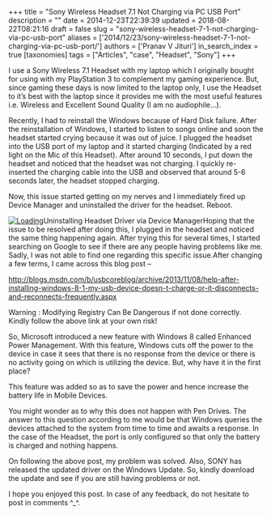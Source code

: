 +++
title = "Sony Wireless Headset 7.1 Not Charging via PC USB Port"
description = ""
date = 2014-12-23T22:39:39
updated = 2018-08-22T08:21:16
draft = false
slug = "sony-wireless-headset-7-1-not-charging-via-pc-usb-port"
aliases = ['2014/12/23/sony-wireless-headset-7-1-not-charging-via-pc-usb-port/']
authors = ['Pranav V Jituri']
in_search_index = true
[taxonomies]
tags = ["Articles", "case", "Headset", "Sony"]
+++


I use a Sony Wireless 7.1 Headset with my laptop which I originally bought for
using with my PlayStation 3 to complement my gaming experience. But, since
gaming these days is now limited to the laptop only, I use the Headset to it’s
best with the laptop since it provides me with the most useful features i.e.
Wireless and Excellent Sound Quality (I am no audiophile…).

Recently, I had to reinstall the Windows because of Hard Disk failure. After the
reinstallation of Windows, I started to listen to songs online and soon the
headset started crying because it was out of juice. I plugged the headset into
the USB port of my laptop and it started charging (Indicated by a red light on
the Mic of this Headset). After around 10 seconds, I put down the headset and
noticed that the headset was not charging. I quickly re-inserted the charging
cable into the USB and observed that around 5-6 seconds later, the headset
stopped charging.

Now, this issue started getting on my nerves and I immediately fired up Device
Manager and uninstalled the driver for the headset. Reboot.

[![Loading](http://i0.wp.com/omgdebuggingblog.cloudapp.net/wp-content/uploads/2014/12/Device-Manager-Uninstallation.png?resize=730%2C531)](http://i0.wp.com/omgdebuggingblog.cloudapp.net/wp-content/uploads/2014/12/Device-Manager-Uninstallation.png)Uninstalling
Headset Driver via Device ManagerHoping that the issue to be resolved after
doing this, I plugged in the headset and noticed the same thing happening again.
After trying this for several times, I started searching on Google to see if
there are any people having problems like me. Sadly, I was not able to find one
regarding this specific issue.After changing a few terms, I came across this
blog post –

http://blogs.msdn.com/b/usbcoreblog/archive/2013/11/08/help-after-installing-windows-8-1-my-usb-device-doesn-t-charge-or-it-disconnects-and-reconnects-frequently.aspx

Warning : Modifying Registry Can Be Dangerous if not done correctly. Kindly
follow the above link at your own risk!

So, Microsoft introduced a new feature with Windows 8 called Enhanced Power
Management. With this feature, Windows cuts off the power to the device in case
it sees that there is no response from the device or there is no activity going
on which is utilizing the device. But, why have it in the first place?

This feature was added so as to save the power and hence increase the battery
life in Mobile Devices.

You might wonder as to why this does not happen with Pen Drives. The answer to
this question according to me would be that Windows queries the devices attached
to the system from time to time and awaits a response. In the case of the
Headset, the port is only configured so that only the battery is charged and
nothing happens.

On following the above post, my problem was solved. Also, SONY has released the
updated driver on the Windows Update. So, kindly download the update and see if
you are still having problems or not.

I hope you enjoyed this post. In case of any feedback, do not hesitate to post
in comments ^_^.